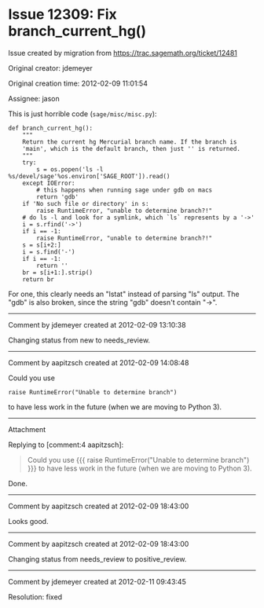 # Issue 12309: Fix branch_current_hg()

Issue created by migration from https://trac.sagemath.org/ticket/12481

Original creator: jdemeyer

Original creation time: 2012-02-09 11:01:54

Assignee: jason

This is just horrible code (`sage/misc/misc.py`):

```
def branch_current_hg():
    """
    Return the current hg Mercurial branch name. If the branch is
    'main', which is the default branch, then just '' is returned.
    """
    try:
        s = os.popen('ls -l %s/devel/sage'%os.environ['SAGE_ROOT']).read()
    except IOError:
        # this happens when running sage under gdb on macs
        return 'gdb'
    if 'No such file or directory' in s:
        raise RuntimeError, "unable to determine branch?!"
    # do ls -l and look for a symlink, which `ls` represents by a '->'
    i = s.rfind('->')
    if i == -1:
        raise RuntimeError, "unable to determine branch?!"
    s = s[i+2:]
    i = s.find('-')
    if i == -1:
        return ''
    br = s[i+1:].strip()
    return br
```


For one, this clearly needs an "lstat" instead of parsing "ls" output.  The "gdb" is also broken, since the string "gdb" doesn't contain "->".


---

Comment by jdemeyer created at 2012-02-09 13:10:38

Changing status from new to needs_review.


---

Comment by aapitzsch created at 2012-02-09 14:08:48

Could you use

```
raise RuntimeError("Unable to determine branch")
```

to have less work in the future (when we are moving to Python 3).


---

Attachment

Replying to [comment:4 aapitzsch]:
> Could you use
> {{{
> raise RuntimeError("Unable to determine branch")
> }}}
> to have less work in the future (when we are moving to Python 3).

Done.


---

Comment by aapitzsch created at 2012-02-09 18:43:00

Looks good.


---

Comment by aapitzsch created at 2012-02-09 18:43:00

Changing status from needs_review to positive_review.


---

Comment by jdemeyer created at 2012-02-11 09:43:45

Resolution: fixed
